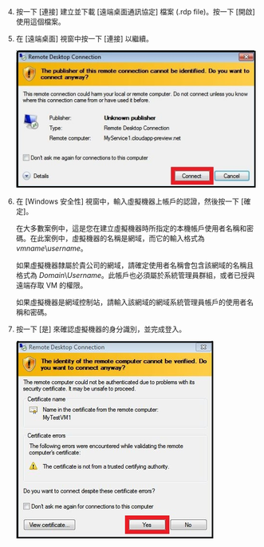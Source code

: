 <properties services="virtual-machines" title="How to Log on to a Virtual Machine Running Windows Server" authors="cynthn" solutions="" manager="timlt" editor="tysonn" />

4. 按一下 [連接] 建立並下載 [遠端桌面通訊協定] 檔案 (.rdp file)。按一下 [開啟] 使用這個檔案。

5. 在 [遠端桌面] 視窗中按一下 [連接] 以繼續。

	![繼續連接](./media/virtual-machines-log-on-win-server/connectpublisher.png)

6. 在 [Windows 安全性] 視窗中，輸入虛擬機器上帳戶的認證，然後按一下 [確定]。

 	在大多數案例中，這是您在建立虛擬機器時所指定的本機帳戶使用者名稱和密碼。在此案例中，虛擬機器的名稱是網域，而它的輸入格式為 *vmname*&#92;*username*。
	
	如果虛擬機器隸屬於貴公司的網域，請確定使用者名稱會包含該網域的名稱且格式為 *Domain*&#92;*Username*。此帳戶也必須屬於系統管理員群組，或者已授與遠端存取 VM 的權限。
	
	如果虛擬機器是網域控制站，請輸入該網域的網域系統管理員帳戶的使用者名稱和密碼。

7.	按一下 [是] 來確認虛擬機器的身分識別，並完成登入。

	![驗證機器的身分識別](./media/virtual-machines-log-on-win-server/connectverify.png)

<!---HONumber=Oct15_HO3-->
